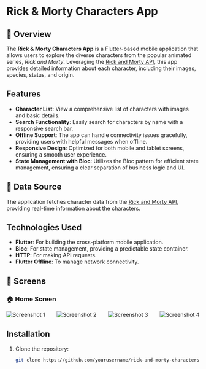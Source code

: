 # Rick & Morty Characters App

## :blue_book: Overview

The **Rick & Morty Characters App** is a Flutter-based mobile application that allows users to explore the diverse characters from the popular animated series, *Rick and Morty*. Leveraging the [Rick and Morty API](https://rickandmortyapi.com/), this app provides detailed information about each character, including their images, species, status, and origin.

## Features

- **Character List**: View a comprehensive list of characters with images and basic details.
- **Search Functionality**: Easily search for characters by name with a responsive search bar.
- **Offline Support**: The app can handle connectivity issues gracefully, providing users with helpful messages when offline.
- **Responsive Design**: Optimized for both mobile and tablet screens, ensuring a smooth user experience.
- **State Management with Bloc**: Utilizes the Bloc pattern for efficient state management, ensuring a clear separation of business logic and UI.

## :pushpin: Data Source

The application fetches character data from the [Rick and Morty API](https://rickandmortyapi.com/), providing real-time information about the characters.

## Technologies Used

- **Flutter**: For building the cross-platform mobile application.
- **Bloc**: For state management, providing a predictable state container.
- **HTTP**: For making API requests.
- **Flutter Offline**: To manage network connectivity.

## :iphone: Screens

### :house: Home Screen

<div style="display: flex; flex-wrap: wrap; justify-content: space-between;">
  <img src="https://github.com/user-attachments/assets/425a1cca-11ff-4a47-9137-bd9f5cd93a0f" alt="Screenshot 1" style="max-width: 24%; height: auto;">
  <img src="https://github.com/user-attachments/assets/2d58d581-48af-487d-8d85-886f3b936b15" alt="Screenshot 2" style="max-width: 24%; height: auto;">
  <img src="https://github.com/user-attachments/assets/220fa46b-0768-4ffe-8c92-a4cf0bf398bc" alt="Screenshot 3" style="max-width: 24%; height: auto;">
  <img src="https://github.com/user-attachments/assets/9b288e31-6498-4dc2-99b2-22c12eef20e6" alt="Screenshot 4" style="max-width: 24%; height: auto;">
</div>

## Installation

1. Clone the repository:
   ```bash
   git clone https://github.com/yourusername/rick-and-morty-characters-app.git
